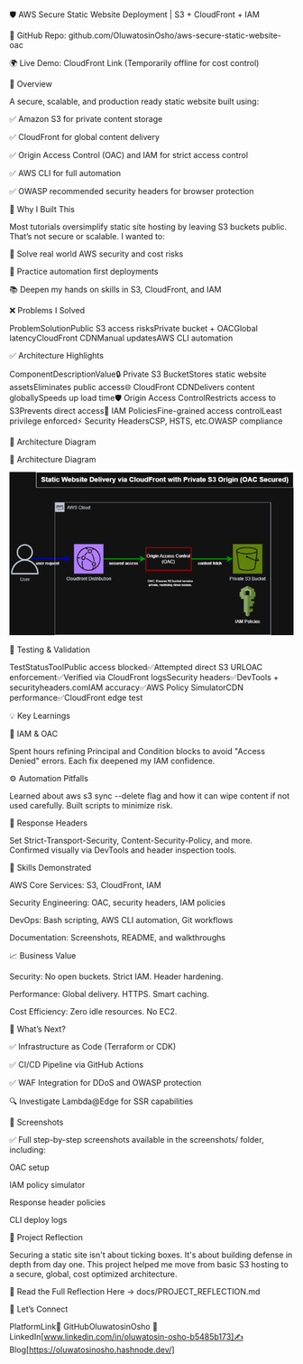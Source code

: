 🛡️ AWS Secure Static Website Deployment | S3 + CloudFront + IAM





🔗 GitHub Repo: github.com/OluwatosinOsho/aws-secure-static-website-oac



🌍 Live Demo: CloudFront Link (Temporarily offline for cost control)

📄 Overview

A secure, scalable, and production ready static website built using:



✅ Amazon S3 for private content storage

✅ CloudFront for global content delivery

✅ Origin Access Control (OAC) and IAM for strict access control

✅ AWS CLI for full automation

✅ OWASP recommended security headers for browser protection


🎯 Why I Built This

Most tutorials oversimplify static site hosting by leaving S3 buckets public. That’s not secure or scalable. I wanted to:



🧠 Solve real world AWS security and cost risks

🔁 Practice automation first deployments

📚 Deepen my hands on skills in S3, CloudFront, and IAM

❌ Problems I Solved

ProblemSolutionPublic S3 access risksPrivate bucket + OACGlobal latencyCloudFront CDNManual updatesAWS CLI automation


✅ Architecture Highlights

ComponentDescriptionValue🔒 Private S3 BucketStores static website assetsEliminates public access🌐 CloudFront CDNDelivers content globallySpeeds up load time🛡️ Origin Access ControlRestricts access to S3Prevents direct access🔐 IAM PoliciesFine-grained access controlLeast privilege enforced⚡ Security HeadersCSP, HSTS, etc.OWASP compliance



</details>🧱 Architecture Diagram

🧱 Architecture Diagram

![](screenshots/architecture.png "AWS Secure Static Website Architecture")

🧪 Testing & Validation

TestStatusToolPublic access blocked✅Attempted direct S3 URLOAC enforcement✅Verified via CloudFront logsSecurity headers✅DevTools + securityheaders.comIAM accuracy✅AWS Policy SimulatorCDN performance✅CloudFront edge test



💡 Key Learnings

🔐 IAM & OAC

Spent hours refining Principal and Condition blocks to avoid "Access Denied" errors. Each fix deepened my IAM confidence.



⚙️ Automation Pitfalls

Learned about aws s3 sync --delete flag and how it can wipe content if not used carefully. Built scripts to minimize risk.



🧠 Response Headers

Set Strict-Transport-Security, Content-Security-Policy, and more. Confirmed visually via DevTools and header inspection tools.

🔎 Skills Demonstrated

AWS Core Services: S3, CloudFront, IAM

Security Engineering: OAC, security headers, IAM policies

DevOps: Bash scripting, AWS CLI automation, Git workflows

Documentation: Screenshots, README, and walkthroughs

📈 Business Value

Security: No open buckets. Strict IAM. Header hardening.

Performance: Global delivery. HTTPS. Smart caching.

Cost Efficiency: Zero idle resources. No EC2. 

🔄 What’s Next?

✅ Infrastructure as Code (Terraform or CDK)

✅ CI/CD Pipeline via GitHub Actions

✅ WAF Integration for DDoS and OWASP protection

🔍 Investigate Lambda@Edge for SSR capabilities


📸 Screenshots

✅ Full step-by-step screenshots available in the screenshots/ folder, including:



OAC setup

IAM policy simulator

Response header policies

CLI deploy logs

🧠 Project Reflection

Securing a static site isn't about ticking boxes. It's about building defense in depth from day one. This project helped me move from basic S3 hosting to a secure, global, cost optimized architecture.

📖 Read the Full Reflection Here → docs/PROJECT_REFLECTION.md

💬 Let’s Connect

PlatformLink🔗 GitHubOluwatosinOsho 💼 LinkedIn[www.linkedin.com/in/oluwatosin-osho-b5485b173]✍️ Blog[https://oluwatosinosho.hashnode.dev/]

